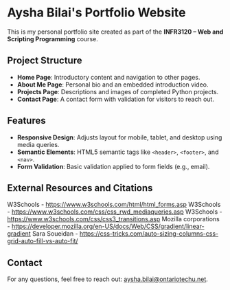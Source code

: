 # Aysha Bilai's Portfolio Website

This is my personal portfolio site created as part of the **INFR3120 – Web and Scripting Programming** course.
## Project Structure

- **Home Page**: Introductory content and navigation to other pages.
- **About Me Page**: Personal bio and an embedded introduction video.
- **Projects Page**: Descriptions and images of completed Python projects.
- **Contact Page**: A contact form with validation for visitors to reach out.

## Features

- **Responsive Design**: Adjusts layout for mobile, tablet, and desktop using media queries.
- **Semantic Elements**: HTML5 semantic tags like `<header>`, `<footer>`, and `<nav>`.
- **Form Validation**: Basic validation applied to form fields (e.g., email).

## External Resources and Citations
W3Schools - https://www.w3schools.com/html/html_forms.asp
W3Schools - https://www.w3schools.com/css/css_rwd_mediaqueries.asp
W3Schools - https://www.w3schools.com/css/css3_transitions.asp
Mozilla corporations - https://developer.mozilla.org/en-US/docs/Web/CSS/gradient/linear-gradient
Sara Soueidan - https://css-tricks.com/auto-sizing-columns-css-grid-auto-fill-vs-auto-fit/

## Contact

For any questions, feel free to reach out: [aysha.bilai@ontariotechu.net](mailto:aysha.bilai@ontariotechu.net).
